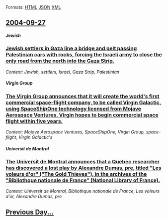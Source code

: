 
Formats: [HTML](2004/09/27/index.html)  [JSON](2004/09/27/index.json)  [XML](2004/09/27/index.xml)  

## [2004-09-27](/news/2004/09/27/index.md)

##### Jewish
### [ Jewish settlers in Gaza line a bridge and pelt passing Palestinian cars with rocks, forcing the Israeli army to close the only road from the north into the Gaza Strip. ](/news/2004/09/27/jewish-settlers-in-gaza-line-a-bridge-and-pelt-passing-palestinian-cars-with-rocks-forcing-the-israeli-army-to-close-the-only-road-from-th.md)
_Context: Jewish, settlers, Israel, Gaza Strip, Palestinian_

##### Virgin Group
### [ The Virgin Group announces that it will create the world's first commercial space-flight company, to be called Virgin Galactic, using SpaceShipOne technology licensed from Mojave Aerospace Ventures. Virgin hopes to begin commercial space flight within five years. ](/news/2004/09/27/the-virgin-group-announces-that-it-will-create-the-world-s-first-commercial-space-flight-company-to-be-called-virgin-galactic-using-space.md)
_Context: Mojave Aerospace Ventures, SpaceShipOne, Virgin Group, space-flight, Virgin Galactic's_

##### Universit de Montral
### [ The Universit de Montral announces that a Quebec researcher has discovered a lost play by Alexandre Dumas, pre, titled "Les voleurs d'or" ("The Gold Thieves"), in the archives of the "Bibliothque nationale de France" (National Library of France). ](/news/2004/09/27/the-universite-de-montreal-announces-that-a-quebec-researcher-has-discovered-a-lost-play-by-alexandre-dumas-pere-titled-les-voleurs-d-or.md)
_Context: Universit de Montral, Bibliothque nationale de France, Les voleurs d'or, Alexandre Dumas, pre_

## [Previous Day...](/news/2004/09/26/index.md)

